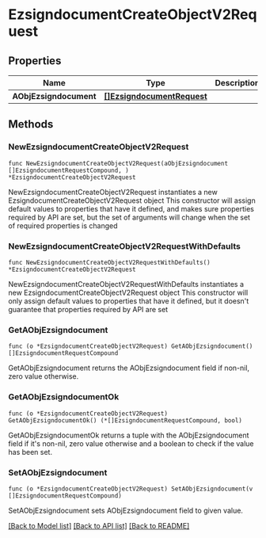 # EzsigndocumentCreateObjectV2Request

## Properties

Name | Type | Description | Notes
------------ | ------------- | ------------- | -------------
**AObjEzsigndocument** | [**[]EzsigndocumentRequest**](EzsigndocumentRequest.md) |  | 

## Methods

### NewEzsigndocumentCreateObjectV2Request

`func NewEzsigndocumentCreateObjectV2Request(aObjEzsigndocument []EzsigndocumentRequestCompound, ) *EzsigndocumentCreateObjectV2Request`

NewEzsigndocumentCreateObjectV2Request instantiates a new EzsigndocumentCreateObjectV2Request object
This constructor will assign default values to properties that have it defined,
and makes sure properties required by API are set, but the set of arguments
will change when the set of required properties is changed

### NewEzsigndocumentCreateObjectV2RequestWithDefaults

`func NewEzsigndocumentCreateObjectV2RequestWithDefaults() *EzsigndocumentCreateObjectV2Request`

NewEzsigndocumentCreateObjectV2RequestWithDefaults instantiates a new EzsigndocumentCreateObjectV2Request object
This constructor will only assign default values to properties that have it defined,
but it doesn't guarantee that properties required by API are set

### GetAObjEzsigndocument

`func (o *EzsigndocumentCreateObjectV2Request) GetAObjEzsigndocument() []EzsigndocumentRequestCompound`

GetAObjEzsigndocument returns the AObjEzsigndocument field if non-nil, zero value otherwise.

### GetAObjEzsigndocumentOk

`func (o *EzsigndocumentCreateObjectV2Request) GetAObjEzsigndocumentOk() (*[]EzsigndocumentRequestCompound, bool)`

GetAObjEzsigndocumentOk returns a tuple with the AObjEzsigndocument field if it's non-nil, zero value otherwise
and a boolean to check if the value has been set.

### SetAObjEzsigndocument

`func (o *EzsigndocumentCreateObjectV2Request) SetAObjEzsigndocument(v []EzsigndocumentRequestCompound)`

SetAObjEzsigndocument sets AObjEzsigndocument field to given value.



[[Back to Model list]](../README.md#documentation-for-models) [[Back to API list]](../README.md#documentation-for-api-endpoints) [[Back to README]](../README.md)


